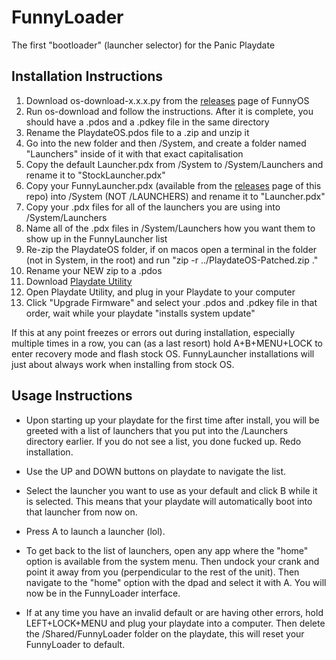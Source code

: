 # FunnyLoader
The first "bootloader" (launcher selector) for the Panic Playdate

## Installation Instructions
1. Download os-download-x.x.x.py from the [releases](https://github.com/RintaDev5792/FunnyOS/releases) page of FunnyOS
1. Run os-download and follow the instructions. After it is complete, you should have a .pdos and a .pdkey file in the same directory
1. Rename the PlaydateOS.pdos file to a .zip and unzip it
1. Go into the new folder and then /System, and create a folder named "Launchers" inside of it with that exact capitalisation
1. Copy the default Launcher.pdx from /System to /System/Launchers and rename it to "StockLauncher.pdx"
1. Copy your FunnyLauncher.pdx (available from the [releases](https://github.com/RintaDev5792/FunnyLoader/releases) page of this repo) into /System (NOT /LAUNCHERS) and rename it to "Launcher.pdx"
1. Copy your .pdx files for all of the launchers you are using into /System/Launchers
1. Name all of the .pdx files in /System/Launchers how you want them to show up in the FunnyLauncher list
1. Re-zip the PlaydateOS folder, if on macos open a terminal in the folder (not in System, in the root) and run "zip -r ../PlaydateOS-Patched.zip ."
1. Rename your NEW zip to a .pdos
1. Download [Playdate Utility](https://download-cdn.panic.com/playdate_utility/)
1. Open Playdate Utility, and plug in your Playdate to your computer
1. Click "Upgrade Firmware" and select your .pdos and .pdkey file in that order, wait while your playdate "installs system update"

If this at any point freezes or errors out during installation, especially multiple times in a row, you can (as a last resort) hold A+B+MENU+LOCK to enter recovery mode and flash stock OS. FunnyLauncher installations will just about always work when installing from stock OS.

## Usage Instructions
- Upon starting up your playdate for the first time after install, you will be greeted with a list of launchers that you put into the /Launchers directory earlier. If you do not see a list, you done fucked up. Redo installation.  
- Use the UP and DOWN buttons on playdate to navigate the list.   
- Select the launcher you want to use as your default and click B while it is selected. This means that your playdate will automatically boot into that launcher from now on.   
- Press A to launch a launcher (lol).   
- To get back to the list of launchers, open any app where the "home" option is available from the system menu. Then undock your crank and point it away from you (perpendicular to the rest of the unit). Then navigate to the "home" option with the dpad and select it with A. You will now be in the FunnyLoader interface.  
  
- If at any time you have an invalid default or are having other errors, hold LEFT+LOCK+MENU and plug your playdate into a computer. Then delete the /Shared/FunnyLoader folder on the playdate, this will reset your FunnyLoader to default.  
